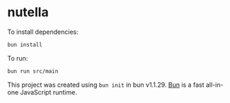 # nutella

To install dependencies:

```bash
bun install
```

To run:

```bash
bun run src/main
```

This project was created using `bun init` in bun v1.1.29. [Bun](https://bun.sh) is a fast all-in-one JavaScript runtime.
